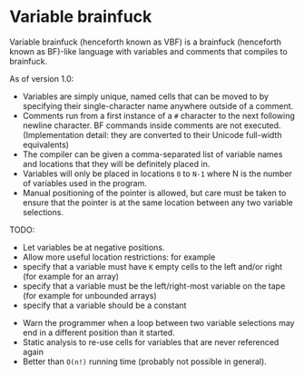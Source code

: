# Variable brainfuck
Variable brainfuck (henceforth known as VBF) is a brainfuck (henceforth known as BF)-like language with variables and comments that compiles to brainfuck.

As of version 1.0:

* Variables are simply unique, named cells that can be moved to by specifying their single-character name anywhere outside of a comment.
* Comments run from a first instance of a `#` character to the next following newline character. BF commands inside comments are not executed. (Implementation detail: they are converted to their Unicode full-width equivalents)
* The compiler can be given a comma-separated list of variable names and locations that they will be definitely placed in.
* Variables will only be placed in locations `0` to `N-1` where N is the number of variables used in the program.
* Manual positioning of the pointer is allowed, but care must be taken to ensure that the pointer is at the same location between any two variable selections.

TODO:

* Let variables be at negative positions.
* Allow more useful location restrictions: for example
 * specify that a variable must have `K` empty cells to the left and/or right (for example for an array)
 * specify that a variable must be the left/right-most variable on the tape (for example for unbounded arrays)
 * specify that a variable should be a constant
+ Warn the programmer when a loop between two variable selections may end in a different position than it started.
+ Static analysis to re-use cells for variables that are never referenced again
+ Better than `O(n!)` running time (probably not possible in general).
